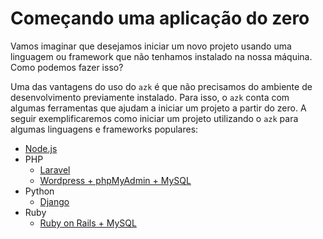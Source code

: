 # Começando uma aplicação do zero

Vamos imaginar que desejamos iniciar um novo projeto usando uma linguagem ou framework que não tenhamos instalado na nossa máquina. Como podemos fazer isso?

Uma das vantagens do uso do `azk` é que não precisamos do ambiente de desenvolvimento previamente instalado. Para isso, o `azk` conta com algumas ferramentas que ajudam a iniciar um projeto a partir do zero. A seguir exemplificaremos como iniciar um projeto utilizando o `azk` para algumas linguagens e frameworks populares:

- [Node.js](nodejs.md)
- PHP
  - [Laravel](php-laravel.md)
  - [Wordpress + phpMyAdmin + MySQL](php-laravel.md)
- Python
  - [Django](python-django.md)
- Ruby
  - [Ruby on Rails + MySQL](ruby-rails.md)

